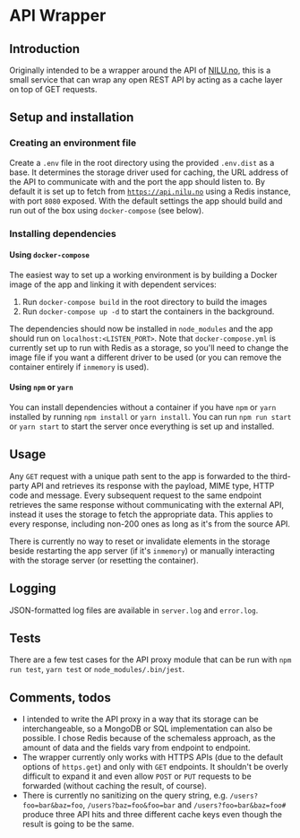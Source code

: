 # API Wrapper

## Introduction
Originally intended to be a wrapper around the API of [NILU.no](https://api.nilu.no/), this is a small service that can wrap any open REST API by acting as a cache layer on top of GET requests.

## Setup and installation

### Creating an environment file
Create a `.env` file in the root directory using the provided `.env.dist` as a base. It determines the storage driver used for caching, the URL address of the API to communicate with and the port the app should listen to.
By default it is set up to fetch from [`https://api.nilu.no`](https://api.nilu.no) using a Redis instance, with port `8080` exposed. With the default settings the app should build and run out of the box using `docker-compose` (see below).

### Installing dependencies

#### Using `docker-compose`
The easiest way to set up a working environment is by building a Docker image of the app and linking it with dependent services:
1. Run `docker-compose build` in the root directory to build the images
1. Run `docker-compose up -d` to start the containers in the background.

The dependencies should now be installed in `node_modules` and the app should run on `localhost:<LISTEN_PORT>`.
Note that `docker-compose.yml` is currently set up to run with Redis as a storage, so you'll need to change the image file if you want a different driver to be used (or you can remove the container entirely if `inmemory` is used).

#### Using `npm` or `yarn`
You can install dependencies without a container if you have `npm` or `yarn` installed by running `npm install` or `yarn install`.
You can run `npm run start` or `yarn start` to start the server once everything is set up and installed.

## Usage

Any `GET` request with a unique path sent to the app is forwarded to the third-party API and retrieves its response with the payload, MIME type, HTTP code and message. Every subsequent request to the same endpoint retrieves the same response without communicating with the external API, instead it uses the storage to fetch the appropriate data. This applies to every response, including non-200 ones as long as it's from the source API.

There is currently no way to reset or invalidate elements in the storage beside restarting the app server (if it's `inmemory`) or manually interacting with the storage server (or resetting the container).

## Logging

JSON-formatted log files are available in `server.log` and `error.log`.

## Tests

There are a few test cases for the API proxy module that can be run with `npm run test`, `yarn test` or `node_modules/.bin/jest`.

## Comments, todos

* I intended to write the API proxy in a way that its storage can be interchangeable, so a MongoDB or SQL implementation can also be possible. I chose Redis because of the schemaless approach, as the amount of data and the fields vary from endpoint to endpoint.
* The wrapper currently only works with HTTPS APIs (due to the default options of `https.get`) and only with `GET` endpoints. It shouldn't be overly difficult to expand it and even allow `POST` or `PUT` requests to be forwarded (without caching the result, of course).
* There is currently no sanitizing on the query string, e.g. `/users?foo=bar&baz=foo`, `/users?baz=foo&foo=bar` and `/users?foo=bar&baz=foo#` produce three API hits and three different cache keys even though the result is going to be the same.
